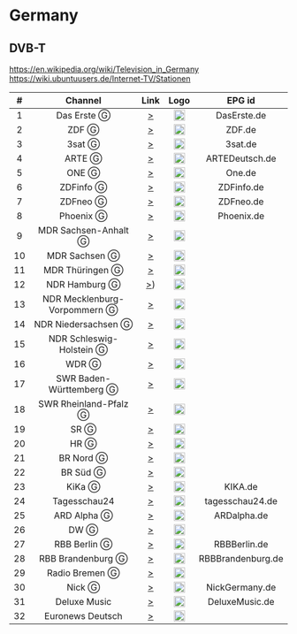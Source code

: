 <h1>Germany</h1>

<h2>DVB-T</h2>

https://en.wikipedia.org/wiki/Television_in_Germany
https://wiki.ubuntuusers.de/Internet-TV/Stationen

| #   | Channel        | Link  | Logo | EPG id |
|:---:|:--------------:|:-----:|:----:|:------:|
| 1   | Das Erste Ⓖ   | [>](https://mcdn.daserste.de/daserste/de/master.m3u8) | <img height="20" src="https://upload.wikimedia.org/wikipedia/commons/thumb/c/ca/Das_Erste_2014.svg/640px-Das_Erste_2014.svg.png"/> | DasErste.de |
| 2   | ZDF Ⓖ         | [>](http://zdf-hls-15.akamaized.net/hls/live/2016498/de/veryhigh/master.m3u8) | <img height="20" src="https://i.imgur.com/JosNLQ0.png"/> | ZDF.de |
| 3   | 3sat Ⓖ        | [>](https://zdf-hls-18.akamaized.net/hls/live/2016501/dach/veryhigh/master.m3u8) | <img height="20" src="https://upload.wikimedia.org/wikipedia/commons/thumb/8/81/3sat_2019.svg/640px-3sat_2019.svg.png"/> | 3sat.de |
| 4   | ARTE Ⓖ        | [>](https://artesimulcast.akamaized.net/hls/live/2030993/artelive_de/index.m3u8) | <img height="20" src="https://upload.wikimedia.org/wikipedia/commons/thumb/0/0e/Arte_Logo_2011.svg/640px-Arte_Logo_2011.svg.png"/> | ARTEDeutsch.de |
| 5   | ONE Ⓖ         | [>](https://mcdn.one.ard.de/ardone/hls/master.m3u8) | <img height="20" src="https://i.imgur.com/zu5gaQU.png"/> | One.de |
| 6   | ZDFinfo Ⓖ     | [>](https://zdf-hls-17.akamaized.net/hls/live/2016500/de/veryhigh/master.m3u8) | <img height="20" src="https://i.imgur.com/0jcN11J.png"/> | ZDFinfo.de |
| 7   | ZDFneo Ⓖ      | [>](https://zdf-hls-16.akamaized.net/hls/live/2016499/de/veryhigh/master.m3u8) | <img height="20" src="https://i.imgur.com/XMPIWeS.png"/> | ZDFneo.de |
| 8   | Phoenix Ⓖ      | [>](https://zdf-hls-19.akamaized.net/hls/live/2016502/de/veryhigh/master.m3u8) | <img height="20" src="https://upload.wikimedia.org/wikipedia/commons/thumb/4/43/Phoenix-logo-2018.svg/640px-Phoenix-logo-2018.svg.png"/> | Phoenix.de |
| 9   | MDR Sachsen-Anhalt Ⓖ      | [>](https://mdrtvsahls.akamaized.net/hls/live/2016879/mdrtvsa/master.m3u8) | <img height="20" src="https://raw.githubusercontent.com/cytec/tvlogos/master/mdr.png"/> |
| 10   | MDR Sachsen Ⓖ      | [>](https://mdrtvsnhls.akamaized.net/hls/live/2016928/mdrtvsn/master.m3u8) | <img height="20" src="https://raw.githubusercontent.com/cytec/tvlogos/master/mdr.png"/> |
| 11   | MDR Thüringen Ⓖ      | [>](https://mdrtvthhls.akamaized.net/hls/live/2016880/mdrtvth/master.m3u8) | <img height="20" src="https://raw.githubusercontent.com/cytec/tvlogos/master/mdr.png"/> |
| 12   | NDR Hamburg Ⓖ      | [>](https://mcdn.ndr.de/ndr/hls/ndr_fs/ndr_hh/master.m3u8)) | <img height="20" src="https://raw.githubusercontent.com/cytec/tvlogos/master/ndr.png"/> |
| 13   | NDR Mecklenburg-Vorpommern Ⓖ      | [>](https://mcdn.ndr.de/ndr/hls/ndr_fs/ndr_mv/master.m3u8) | <img height="20" src="https://raw.githubusercontent.com/cytec/tvlogos/master/ndr.png"/> |
| 14   | NDR Niedersachsen Ⓖ      | [>](https://mcdn.ndr.de/ndr/hls/ndr_fs/ndr_nds/master.m3u8) | <img height="20" src="https://raw.githubusercontent.com/cytec/tvlogos/master/ndr.png"/> |
| 15   | NDR Schleswig-Holstein Ⓖ      | [>](https://mcdn.ndr.de/ndr/hls/ndr_fs/ndr_sh/master.m3u8) | <img height="20" src="https://raw.githubusercontent.com/cytec/tvlogos/master/ndr.png"/> |
| 16   | WDR Ⓖ      | [>](https://mcdn.wdr.de/wdr/wdrfs/de/master.m3u8) | <img height="20" src="https://raw.githubusercontent.com/cytec/tvlogos/master/wdr.png"/> |
| 17   | SWR Baden-Württemberg Ⓖ      | [>](https://swrbwd-hls.akamaized.net/hls/live/2018672/swrbwd/master.m3u8) | <img height="20" src="https://raw.githubusercontent.com/cytec/tvlogos/master/swr.png"/> |
| 18   | SWR Rheinland-Pfalz Ⓖ      | [>](https://swrrpd-hls.akamaized.net/hls/live/2018676/swrrpd/master.m3u8) | <img height="20" src="https://raw.githubusercontent.com/cytec/tvlogos/master/swr.png"/> |
| 19   | SR Ⓖ      | [>](http://srlive24-lh.akamaihd.net/i/sr_universal02@107595/master.m3u8) | <img height="20" src="https://raw.githubusercontent.com/cytec/tvlogos/master/sr.png"/> |
| 20   | HR Ⓖ      | [>](https://hrhls.akamaized.net/hls/live/2024525/hrhls/master.m3u8) | <img height="20" src="https://raw.githubusercontent.com/cytec/tvlogos/master/hr.png"/> |
| 21   | BR Nord Ⓖ      | [>](http://brlive-lh.akamaihd.net/i/bfsnord_germany@119898/master.m3u8) | <img height="20" src="https://raw.githubusercontent.com/cytec/tvlogos/master/br.png"/> |
| 22   | BR Süd Ⓖ      | [>](http://mcdn.br.de/bfs_sued/de/master.m3u8) | <img height="20" src="https://raw.githubusercontent.com/cytec/tvlogos/master/br.png"/> |
| 23   | KiKa Ⓖ      | [>](https://kikageohls.akamaized.net/hls/live/2022693/livetvkika_de/master.m3u8) | <img height="20" src="https://raw.githubusercontent.com/cytec/tvlogos/master/kika.png"/> | KIKA.de |
| 24   | Tagesschau24      | [>](https://tagesschau.akamaized.net/hls/live/2020115/tagesschau/tagesschau_1/master.m3u8) | <img height="20" src="https://upload.wikimedia.org/wikipedia/commons/thumb/2/24/Tagesschau24-2012.svg/640px-Tagesschau24-2012.svg.png"/> | tagesschau24.de |
| 25   | ARD Alpha Ⓖ      | [>](http://brlive-lh.akamaihd.net/i/bralpha_germany@119899/master.m3u8) | <img height="20" src="https://upload.wikimedia.org/wikipedia/commons/thumb/4/4b/ARD_alpha.svg/640px-ARD_alpha.svg.png"/> | ARDalpha.de |
| 26   | DW Ⓖ      | [>](http://dwstream6-lh.akamaihd.net/i/dwstream6_live@123962/master.m3u8) | <img height="20" src="https://upload.wikimedia.org/wikipedia/commons/thumb/6/69/Deutsche_Welle_Logo.svg/320px-Deutsche_Welle_Logo.svg.png"/> |
| 27   | RBB Berlin Ⓖ      | [>](https://rbb-hls-berlin.akamaized.net/hls/live/2017824/rbb_berlin/master.m3u8) | <img height="20" src="https://raw.githubusercontent.com/cytec/tvlogos/master/rbb.png"/> | RBBBerlin.de |
| 28   | RBB Brandenburg Ⓖ      | [>](https://rbb-hls-brandenburg.akamaized.net/hls/live/2017825/rbb_brandenburg/master.m3u8) | <img height="20" src="https://raw.githubusercontent.com/cytec/tvlogos/master/rbb.png"/> | RBBBrandenburg.de |
| 29   | Radio Bremen Ⓖ      | [>](https://rbhlslive.akamaized.net/hls/live/2020435/rbfs/master.m3u8) | <img height="20" src="https://upload.wikimedia.org/wikipedia/commons/thumb/3/39/Logo_Radio_Bremen.svg/640px-Logo_Radio_Bremen.svg.png"/> |
| 30   | Nick Ⓖ      | [>](http://unilivemtveu-lh.akamaihd.net/i/nickde_1@448749/master.m3u8) | <img height="20" src="https://i.imgur.com/mhldfsB.png"/> | NickGermany.de |
| 31   | Deluxe Music      | [>](https://sdn-global-live-streaming-packager-cache.3qsdn.com/13456/13456_264_live.m3u8) | <img height="20" src="https://i.imgur.com/E65GQN9.png"/> | DeluxeMusic.de |
| 32   | Euronews Deutsch      | [>](https://euronews.alteox.app/hls/de_stream.m3u8) | <img height="20" src="https://i.postimg.cc/sDDydM6Z/Euronews-2016-logo.png"/> |


